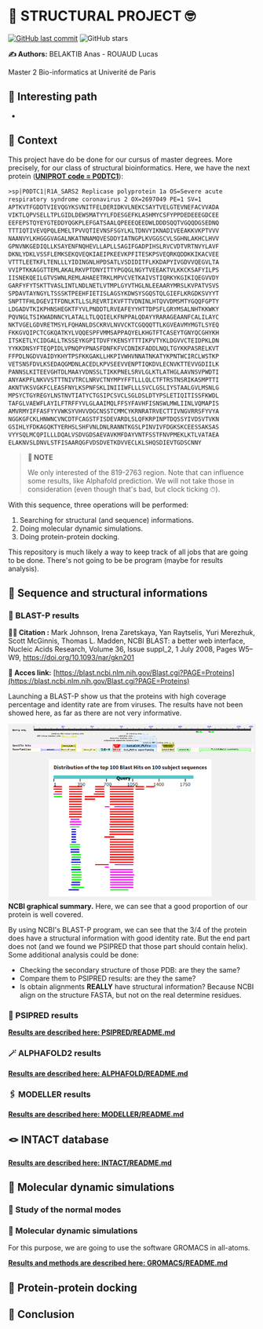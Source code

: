 # 🧬 STRUCTURAL PROJECT 🤓

[![GitHub last commit](https://img.shields.io/github/last-commit/FilouPlains/STRUCTURAL_PROJECT.svg)](https://github.com/FilouPlains/STRUCTURAL_PROJECT)
![GitHub stars](https://img.shields.io/github/stars/FilouPlains/STRUCTURAL_PROJECT.svg?style=social)

**✍️ Authors:** BELAKTIB Anas - ROUAUD Lucas

Master 2 Bio-informatics at Univerité de Paris

## 📂 Interesting path

- 

## 🧐 Context

This project have do be done for our cursus of master degrees. More precisely, for our class of structural bioinformatics. Here, we have the next protein ([**UNIPROT code = P0DTC1**](https://www.uniprot.org/uniprotkb/P0DTC1/entry)):
```fasta
>sp|P0DTC1|R1A_SARS2 Replicase polyprotein 1a OS=Severe acute respiratory syndrome coronavirus 2 OX=2697049 PE=1 SV=1
APTKVTFGDDTVIEVQGYKSVNITFELDERIDKVLNEKCSAYTVELGTEVNEFACVVADA
VIKTLQPVSELLTPLGIDLDEWSMATYYLFDESGEFKLASHMYCSFYPPDEDEEEGDCEE
EEFEPSTQYEYGTEDDYQGKPLEFGATSAALQPEEEQEEDWLDDDSQQTVGQQDGSEDNQ
TTTIQTIVEVQPQLEMELTPVVQTIEVNSFSGYLKLTDNVYIKNADIVEEAKKVKPTVVV
NAANVYLKHGGGVAGALNKATNNAMQVESDDYIATNGPLKVGGSCVLSGHNLAKHCLHVV
GPNVNKGEDIQLLKSAYENFNQHEVLLAPLLSAGIFGADPIHSLRVCVDTVRTNVYLAVF
DKNLYDKLVSSFLEMKSEKQVEQKIAEIPKEEVKPFITESKPSVEQRKQDDKKIKACVEE
VTTTLEETKFLTENLLLYIDINGNLHPDSATLVSDIDITFLKKDAPYIVGDVVQEGVLTA
VVIPTKKAGGTTEMLAKALRKVPTDNYITTYPGQGLNGYTVEEAKTVLKKCKSAFYILPS
IISNEKQEILGTVSWNLREMLAHAEETRKLMPVCVETKAIVSTIQRKYKGIKIQEGVVDY
GARFYFYTSKTTVASLINTLNDLNETLVTMPLGYVTHGLNLEEAARYMRSLKVPATVSVS
SPDAVTAYNGYLTSSSKTPEEHFIETISLAGSYKDWSYSGQSTQLGIEFLKRGDKSVYYT
SNPTTFHLDGEVITFDNLKTLLSLREVRTIKVFTTVDNINLHTQVVDMSMTYGQQFGPTY
LDGADVTKIKPHNSHEGKTFYVLPNDDTLRVEAFEYYHTTDPSFLGRYMSALNHTKKWKY
PQVNGLTSIKWADNNCYLATALLTLQQIELKFNPPALQDAYYRARAGEAANFCALILAYC
NKTVGELGDVRETMSYLFQHANLDSCKRVLNVVCKTCGQQQTTLKGVEAVMYMGTLSYEQ
FKKGVQIPCTCGKQATKYLVQQESPFVMMSAPPAQYELKHGTFTCASEYTGNYQCGHYKH
ITSKETLYCIDGALLTKSSEYKGPITDVFYKENSYTTTIKPVTYKLDGVVCTEIDPKLDN
YYKKDNSYFTEQPIDLVPNQPYPNASFDNFKFVCDNIKFADDLNQLTGYKKPASRELKVT
FFPDLNGDVVAIDYKHYTPSFKKGAKLLHKPIVWHVNNATNKATYKPNTWCIRCLWSTKP
VETSNSFDVLKSEDAQGMDNLACEDLKPVSEEVVENPTIQKDVLECNVKTTEVVGDIILK
PANNSLKITEEVGHTDLMAAYVDNSSLTIKKPNELSRVLGLKTLATHGLAAVNSVPWDTI
ANYAKPFLNKVVSTTTNIVTRCLNRVCTNYMPYFFTLLLQLCTFTRSTNSRIKASMPTTI
AKNTVKSVGKFCLEASFNYLKSPNFSKLINIIIWFLLLSVCLGSLIYSTAALGVLMSNLG
MPSYCTGYREGYLNSTNVTIATYCTGSIPCSVCLSGLDSLDTYPSLETIQITISSFKWDL
TAFGLVAEWFLAYILFTRFFYVLGLAAIMQLFFSYFAVHFISNSWLMWLIINLVQMAPIS
AMVRMYIFFASFYYVWKSYVHVVDGCNSSTCMMCYKRNRATRVECTTIVNGVRRSFYVYA
NGGKGFCKLHNWNCVNCDTFCAGSTFISDEVARDLSLQFKRPINPTDQSSYIVDSVTVKN
GSIHLYFDKAGQKTYERHSLSHFVNLDNLRANNTKGSLPINVIVFDGKSKCEESSAKSAS
VYYSQLMCQPILLLDQALVSDVGDSAEVAVKMFDAYVNTFSSTFNVPMEKLKTLVATAEA
ELAKNVSLDNVLSTFISAARQGFVDSDVETKDVVECLKLSHQSDIEVTGDSCNNY
```

> **📝 NOTE** 
> 
> We only interested of the 819-2763 region. Note that can influence some results, like Alphafold prediction. We will not take those in consideration (even though that's bad, but clock ticking ⏱).


With this sequence, three operations will be performed:

1. Searching for structural (and sequence) informations.
2. Doing molecular dynamic simulations.
3. Doing protein-protein docking.

This repository is much likely a way to keep track of all jobs that are going to be done. There's not going to be be program (maybe for results analysis).


## 🧪 Sequence and structural informations

### 🚃 BLAST-P results

**🕵️‍♂️ Citation :** Mark Johnson, Irena Zaretskaya, Yan Raytselis, Yuri Merezhuk, Scott McGinnis, Thomas L. Madden, NCBI BLAST: a better web interface, Nucleic Acids Research, Volume 36, Issue suppl_2, 1 July 2008, Pages W5–W9, https://doi.org/10.1093/nar/gkn201 

**🔗 Acces link:** [https://blast.ncbi.nlm.nih.gov/Blast.cgi?PAGE=Proteins](https://blast.ncbi.nlm.nih.gov/Blast.cgi?PAGE=Proteins)


Launching a BLAST-P show us that the proteins with high coverage percentage and identity rate are from viruses. The results have not been showed here, as far as there are not very informative.

![pdb_results](BLASTP/blastp_pdb_results.png)
**NCBI graphical summary.** Here, we can see that a good proportion of our protein is well covered.

By using NCBI's BLAST-P program, we can see that the 3/4 of the protein does have a structural information with good identity rate. But the end part does not (and we found we PSIPRED that those part should contain helix). Some additional analysis could be done:
- Checking the secondary structure of those PDB: are they the same?
- Compare them to PSIPRED results: are they the same?
- Is obtain alignments **REALLY** have structural information? Because NCBI align on the structure FASTA, but not on the real determine residues.

### 🔮 PSIPRED results

**[Results are described here: PSIPRED/README.md](PSIPRED/README.md)**

### 🪄 ALPHAFOLD2 results

**[Results are described here: ALPHAFOLD/README.md](ALPHAFOLD/README.md)**

### 🖇 MODELLER results

**[Results are described here: MODELLER/README.md](MODELLER/README.md)**

## 🪢 INTACT database

**[Results are described here: INTACT/README.md](INTACT/README.md)**

## 📐 Molecular dynamic simulations

### 🔬 Study of the normal modes

### 🎥 Molecular dynamic simulations

For this purpose, we are going to use the software GROMACS in all-atoms.

**[Results and methods are described here: GROMACS/README.md](GROMACS/README.md)**

## 🔨 Protein-protein docking

## 📜 Conclusion
